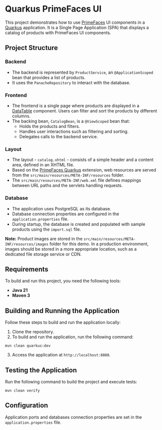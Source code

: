 # Quarkus PrimeFaces UI

This project demonstrates how to use [PrimeFaces](https://www.primefaces.org/) UI components in a [Quarkus](https://quarkus.io/) application. It is a Single Page Application (SPA) that displays a catalog of products with PrimeFaces UI components.

## Project Structure
### Backend
* The backend is represented by `ProductService`, an `@ApplicationScoped` bean that provides a list of products.
* It uses the `PanacheRepository` to interact with the database.

### Frontend
* The frontend is a single page where products are displayed in a [DataTable](https://www.primefaces.org/showcase/ui/data/datatable/filter.xhtml) component. Users can filter and sort the products by different columns.
* The backing bean, `CatalogBean`, is a `@ViewScoped` bean that:
  * Holds the products and filters.
  * Handles user interactions such as filtering and sorting.
  * Delegates calls to the backend service.

### Layout
* The layout - `catalog.xhtml` - consists of a simple header and a content area, defined in an XHTML file.
* Based on the [PrimeFaces Quarkus](https://github.com/quarkiverse/quarkus-primefaces) extension, web resources are served from the `src/main/resources/META-INF/resources` folder.
* The `src/main/resources/META-INF/web.xml` file defines mappings between URL paths and the servlets handling requests.

### Database
* The application uses PostgreSQL as its database.
* Database connection properties are configured in the `application.properties` file.
* During startup, the database is created and populated with sample products using the `import.sql` file.

**Note:** Product images are stored in the `src/main/resources/META-INF/resources/images` folder for this demo. In a production environment, images should be stored in a more appropriate location, such as a dedicated file storage service or CDN.

## Requirements
To build and run this project, you need the following tools:
- **Java 21**
- **Maven 3**

## Building and Running the Application
Follow these steps to build and run the application locally:
1. Clone the repository.
2. To build and run the application, run the following command:
```shell
mvn clean quarkus:dev
```
3. Access the application at `http://localhost:8080`.

## Testing the Application
Run the following command to build the project and execute tests:
```shell
mvn clean verify
```

## Configuration
Application ports and databases connection properties are set in the `application.properties` file.
